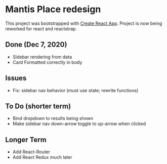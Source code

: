 # Mantis Place redesign
This project was bootstrapped with [Create React App](https://github.com/facebook/create-react-app). Project is now being reworked for react and reactstrap.

## Done (Dec 7, 2020)
* Sidebar rendering from data
* Card Formatted correctly in body

## Issues
* Fix: sidebar nav behavior (must use state; rewrite functions)

## To Do (shorter term)
* Bind dropdown to results being shown
* Make sidebar nav down-arrow toggle to up-arrow when clicked

## Longer Term
* Add React-Router
* Add React Redux much later